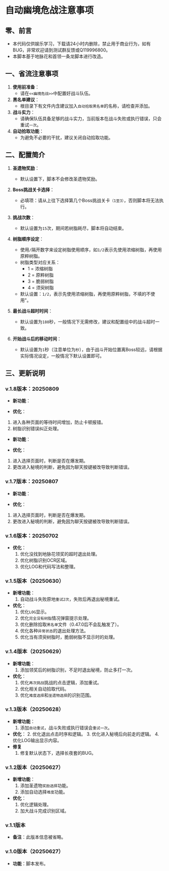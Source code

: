 # 自动幽境危战注意事项

## 零、前言

- 本代码仅供娱乐学习，下载请24小时内删除，禁止用于商业行为，如有BUG，非常欢迎请到测试群反馈或Q119996800。
- 本脚本基于地脉花和首领一条龙脚本进行改造。

## 一、省流注意事项

1. **使用前准备**：
   - 请在`<<幽境危战>>`中配置好战斗队伍。
2. **黑名单建议**：
   - 根目录下有文件内含建议加入`自动拾取黑名单`的名称，请检查并添加。
3. **战斗实力**：
   - 请确保队伍具备足够的战斗实力，当前版本在战斗失败或执行错误，只会重试`一次`。
4. **自动拾取功能**：
   - 为避免不必要的干扰，建议关闭自动拾取功能。

## 二、配置简介

1. **圣遗物奖励**：
   - 默认设置下，脚本不会修改圣遗物奖励。

2. **Boss挑战关卡选择**：
   - 必填项：请从上往下选择第几个Boss挑战关卡`（1至3）`，否则脚本将无法执行。

3. **挑战次数**：
   - 默认设置为`15`次，期间若树脂耗尽，脚本将自动结束。

4. **树脂顺序设定**：
   - 使用`/`隔开数字来设定树脂使用顺序，如`1/2`表示先使用浓缩树脂，再使用原粹树脂。
   - 树脂类型对应关系：
     - 1 = 浓缩树脂
     - 2 = 原粹树脂
     - 3 = 脆弱树脂
     - 4 = 须臾树脂
   - 默认设置：`1/2`，表示先使用浓缩树脂，再使用原粹树脂，不填的不使用"。

5. **最长战斗超时时间**：
   - 默认设置为`180`秒，一般情况下无需修改，建议和配置组中的战斗超时一致。

6. **开始战斗后的移动时间**：
   - 默认设置为`1`秒（注意单位为`秒`），由于战斗开始位置离Boss较远，请根据实际情况设定，一般情况下默认设置即可。

## 三、更新说明

### v.1.8版本：20250809

- **新功能**：

- **优化**：
1. 进入各种页面的等待时间增加，防止卡顿报错。
2. 树脂识别错误纠正处理。


- **新功能**：

- **优化**：
1. 进入选择页面时，判断是否在爆发期。
2. 更改进入秘境的判断，避免因为聊天按键被改导致判断错误。


### v.1.7版本：20250807

- **新功能**：

- **优化**：
1. 进入选择页面时，判断是否在爆发期。
2. 更改进入秘境的判断，避免因为聊天按键被改导致判断错误。

### v.1.6版本：20250702

- **优化**：
  1. 优化没找到地脉花领奖的超时退出处理。
  2. 优化树脂识别OCR区域。
  3. 优化LOG和代码写法和整理。

### v.1.5版本（20250630）

- **新增功能**：
  1. 自动战斗失败原地`重试2次`，失败后再退出秘境重试。
- **优化**：
  1. 优化`LOG`显示。
  2. 优化`完全没有树脂`情况弹窗提示处理。
  3. 优化删除拾取`黑名单`文件（0.47.0后不会乱触发了）。
  4. 优化各种`异常状态`的退出处理方法。
  5. 优化当有须臾树脂时，脆弱树脂不显示时的处理。

### v.1.4版本（20250629）

- **新增功能**：
  1. 添加领奖后的树脂识别，不足时退出秘境，防止多打一次。
- **优化**：
  1. 优化`再次挑战`挑战的点击逻辑，添加重试。
  2. 优化相关自动拾取代码。
  3. 优化`难度选择`和`圣遗物选择`的识别范围。

### v.1.3版本（20250628）

- **新增功能**：
  1. 添加`自动重试`，战斗失败或执行错误会`重试一次`。
- **优化**：
  2. 优化退出点击时序和逻辑。
  3. 优化进入秘境后向前走的逻辑。
  4. 优化LOG输出显示内容。
- **修复**
  1. 修复默认状态下，选择长夜套的BUG。

### v.1.2版本（20250627）

- **新增功能**：
  1. 添加圣遗物`奖励选择`功能。
  2. 添加自动选择`难度`功能。
- **优化**：
  1. 优化逻辑处理。
  2. 加大战斗完成识别区域。

### v.1.1版本

- **备注**：此版本信息被省略。

### v.1.0版本（20250627）

- **功能**：脚本发布。